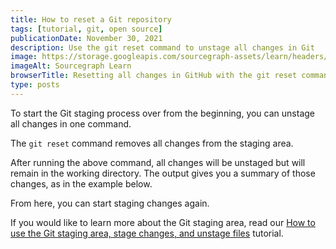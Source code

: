 ```yaml
---
title: How to reset a Git repository
tags: [tutorial, git, open source]
publicationDate: November 30, 2021
description: Use the git reset command to unstage all changes in Git
image: https://storage.googleapis.com/sourcegraph-assets/learn/headers/sourcegraph-learn-03.png
imageAlt: Sourcegraph Learn
browserTitle: Resetting all changes in GitHub with the git reset command
type: posts
---
```


To start the Git staging process over from the beginning, you can unstage all changes in one command.

The `git reset` command removes all changes from the staging area.

<PrismSyntaxHighlighter
input='git reset'
language='bash'
/>

After running the above command, all changes will be unstaged but will remain in the working directory. The output gives you a summary of those changes, as in the example below.

<Highlighter
input='Unstaged changes after reset:
M       index.html
D       script.js
D       style.css'
/>

From here, you can start staging changes again.

If you would like to learn more about the Git staging area, read our [How to use the Git staging area, stage changes, and unstage files](/how-to-stage-and-unstage-files-in-git) tutorial.